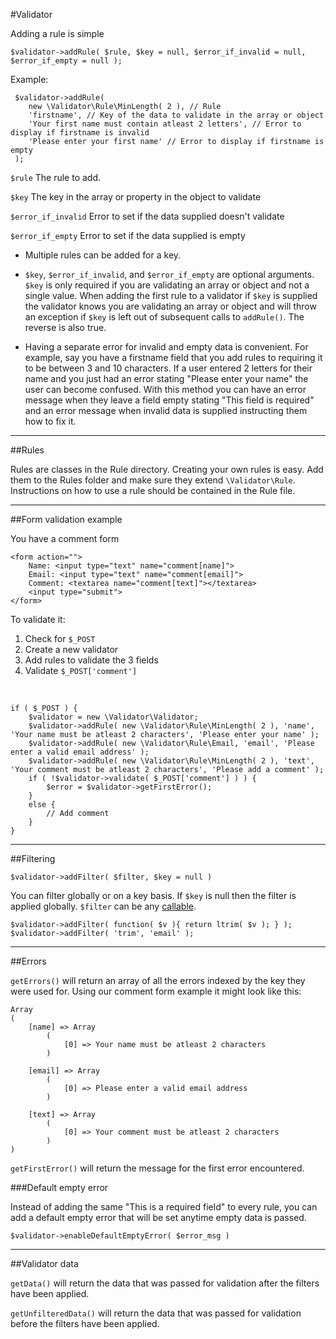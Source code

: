#Validator

Adding a rule is simple

    $validator->addRule( $rule, $key = null, $error_if_invalid = null, $error_if_empty = null );
 
 Example:
 
     $validator->addRule(
     	new \Validator\Rule\MinLength( 2 ), // Rule
     	'firstname', // Key of the data to validate in the array or object
     	'Your first name must contain atleast 2 letters', // Error to display if firstname is invalid
     	'Please enter your first name' // Error to display if firstname is empty
     );
 
`$rule` The rule to add.

`$key` The key in the array or property in the object to validate  

`$error_if_invalid` Error to set if the data supplied doesn't validate

`$error_if_empty` Error to set if the data supplied is empty

- Multiple rules can be added for a key.

- `$key`, `$error_if_invalid`, and `$error_if_empty` are optional arguments.  `$key` is only required if you are validating an array or object and not a single value. When adding the first rule to a validator if `$key` is supplied the validator knows you are validating an array or object and will throw an exception if `$key` is left out of subsequent calls to `addRule()`. The reverse is also true.

- Having a separate error for invalid and empty data is convenient. For example, say you have a firstname field that you add rules to requiring it to be between 3 and 10 characters.  If a user entered 2 letters for their name and you just had an error stating "Please enter your name" the user can become confused. With this method you can have an error message when they leave a field empty stating "This field is required" and an error message when invalid data is supplied instructing them how to fix it.

---

##Rules

Rules are classes in the Rule directory.  Creating your own rules is easy.  Add them to the Rules folder and make sure they extend `\Validator\Rule`. Instructions on how to use a rule should be contained in the Rule file.

---

##Form validation example

You have a comment form

	<form action="">
	    Name: <input type="text" name="comment[name]">
	    Email: <input type="text" name="comment[email]">
	    Comment: <textarea name="comment[text]"></textarea>
	    <input type="submit">
	</form>

To validate it:

1. Check for `$_POST`
2. Create a new validator
3. Add rules to validate the 3 fields
4. Validate `$_POST['comment']`

<br>

    if ( $_POST ) {
        $validator = new \Validator\Validator;
        $validator->addRule( new \Validator\Rule\MinLength( 2 ), 'name', 'Your name must be atleast 2 characters', 'Please enter your name' );
        $validator->addRule( new \Validator\Rule\Email, 'email', 'Please enter a valid email address' );
        $validator->addRule( new \Validator\Rule\MinLength( 2 ), 'text', 'Your comment must be atleast 2 characters', 'Please add a comment' );
        if ( !$validator->validate( $_POST['comment'] ) ) {
            $error = $validator->getFirstError();
        }
        else {
			// Add comment
        }
    }
---

##Filtering

    $validator->addFilter( $filter, $key = null )

You can filter globally or on a key basis. If `$key` is null then the filter is applied globally. `$filter` can be any [callable](http://php.net/manual/en/language.types.callable.php).


    $validator->addFilter( function( $v ){ return ltrim( $v ); } );
    $validator->addFilter( 'trim', 'email' );

---
##Errors

`getErrors()` will return an array of all the errors indexed by the key they were used for. Using our comment form example it might look like this:

	Array
	(
	    [name] => Array
	        (
	            [0] => Your name must be atleast 2 characters
	        )
	
	    [email] => Array
	        (
	            [0] => Please enter a valid email address
	        )
	
	    [text] => Array
	        (
	            [0] => Your comment must be atleast 2 characters
	        )
	)

`getFirstError()` will return the message for the first error encountered.

###Default empty error

Instead of adding the same "This is a required field" to every rule, you can add a default empty error that will be set anytime empty data is passed.

    $validator->enableDefaultEmptyError( $error_msg )

---

##Validator data

`getData()` will return the data that was passed for validation after the filters have been applied.

`getUnfilteredData()` will return the data that was passed for validation before the filters have been applied.
